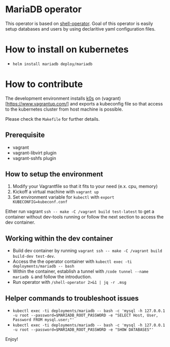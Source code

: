 # MariaDB operator

This operator is based on [shell-operator](https://github.com/flant/shell-operator).
Goal of this operator is easily setup databases and users by using declaritive yaml configuration files.

# How to install on kubernetes

* `helm install mariadb deploy/mariadb`

# How to contribute

The development environment installs [k0s](https://k0sproject.io/) on (vagrant)[https://www.vagrantup.com/] and exports a kubeconfig file so that access to the kubernetes cluster from host machine is possible.

Please check the `Makefile` for further details.

## Prerequisite

* vagrant
* vagrant-libvirt plugin
* vagrant-sshfs plugin

## How to setup the environment

1. Modify your Vagrantfile so that it fits to your need (e.x. cpu, memory)
2. Kickoff a virtual machine with `vagrant up`
3. Set environment variable for `kubectl` with `export KUBECONFIG=kubeconf.conf`

Either run vagrant `ssh -- make -C /vagrant build test-latest` to get a container without dev-tools running or follow the next section to access the dev container.

## Working within the dev container

* Build dev container by running `vagrant ssh -- make -C /vagrant build build-dev test-dev`.
* Access the the operator container with `kubectl exec -ti deployments/mariadb -- bash`
* Within the container, establish a tunnel with `/code tunnel --name mariadb &` and follow the introduction.
* Run operator with `/shell-operator 2>&1 | jq -r .msg`

## Helper commands to troubleshoot issues

* `kubectl exec -ti deployments/mariadb -- bash -c 'mysql -h 127.0.0.1 -u root --password=$MARIADB_ROOT_PASSWORD -e "SELECT Host, User, Password FROM mysql.user;"'`
* `kubectl exec -ti deployments/mariadb -- bash -c 'mysql -h 127.0.0.1 -u root --password=$MARIADB_ROOT_PASSWORD -e "SHOW DATABASES"'`

Enjoy!
